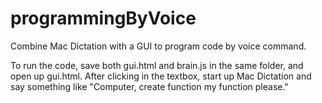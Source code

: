 # programmingByVoice
Combine Mac Dictation with a GUI to program code by voice command.

To run the code, save both gui.html and brain.js in the same folder, and open up gui.html.
After clicking in the textbox, start up Mac Dictation and say something like "Computer, create function my function please."